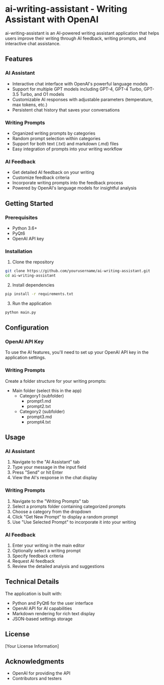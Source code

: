 # ai-writing-assistant - Writing Assistant with OpenAI

ai-writing-assistant is an AI-powered writing assistant application that helps users improve their writing through AI feedback, writing prompts, and interactive chat assistance.

## Features

### AI Assistant
- Interactive chat interface with OpenAI's powerful language models
- Support for multiple GPT models including GPT-4, GPT-4 Turbo, GPT-3.5 Turbo, and O1 models
- Customizable AI responses with adjustable parameters (temperature, max tokens, etc.)
- Persistent chat history that saves your conversations

### Writing Prompts
- Organized writing prompts by categories
- Random prompt selection within categories
- Support for both text (.txt) and markdown (.md) files
- Easy integration of prompts into your writing workflow

### AI Feedback
- Get detailed AI feedback on your writing
- Customize feedback criteria
- Incorporate writing prompts into the feedback process
- Powered by OpenAI's language models for insightful analysis

## Getting Started

### Prerequisites
- Python 3.6+
- PyQt6
- OpenAI API key

### Installation

1. Clone the repository
```bash
git clone https://github.com/yourusername/ai-writing-assistant.git
cd ai-writing-assistant
```

2. Install dependencies
```bash
pip install -r requirements.txt
```

3. Run the application
```bash
python main.py
```

## Configuration

### OpenAI API Key
To use the AI features, you'll need to set up your OpenAI API key in the application settings.

### Writing Prompts
Create a folder structure for your writing prompts:
- Main folder (select this in the app)
  - Category1 (subfolder)
    - prompt1.md
    - prompt2.txt
  - Category2 (subfolder)
    - prompt3.md
    - prompt4.txt

## Usage

### AI Assistant
1. Navigate to the "AI Assistant" tab
2. Type your message in the input field
3. Press "Send" or hit Enter
4. View the AI's response in the chat display

### Writing Prompts
1. Navigate to the "Writing Prompts" tab
2. Select a prompts folder containing categorized prompts
3. Choose a category from the dropdown
4. Click "Get New Prompt" to display a random prompt
5. Use "Use Selected Prompt" to incorporate it into your writing

### AI Feedback
1. Enter your writing in the main editor
2. Optionally select a writing prompt
3. Specify feedback criteria
4. Request AI feedback
5. Review the detailed analysis and suggestions

## Technical Details

The application is built with:
- Python and PyQt6 for the user interface
- OpenAI API for AI capabilities
- Markdown rendering for rich text display
- JSON-based settings storage

## License

[Your License Information]

## Acknowledgments

- OpenAI for providing the API
- Contributors and testers
```


